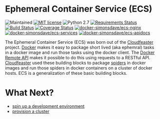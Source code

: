 # Ephemeral Container Service (ECS)
![Maintained](https://img.shields.io/maintenance/yes/2016.svg)
[![MIT license](http://img.shields.io/badge/license-MIT-brightgreen.svg)](http://opensource.org/licenses/MIT)
![Python 2.7](https://img.shields.io/badge/python-2.7-FFC100.svg?style=flat)
[![Requirements Status](https://requires.io/github/simonsdave/ecs/requirements.svg?branch=master)](https://requires.io/github/simonsdave/ecs/requirements/?branch=master)
[![Build Status](https://travis-ci.org/simonsdave/ecs.svg?branch=master)](https://travis-ci.org/simonsdave/ecs)
[![Coverage Status](https://coveralls.io/repos/github/simonsdave/ecs/badge.svg?branch=master)](https://coveralls.io/github/simonsdave/ecs?branch=master)
[![docker-simonsdave/ecs-nginx](https://img.shields.io/badge/docker-simonsdave%2Fecs%20nginx-blue.svg)](https://hub.docker.com/r/simonsdave/ecs-nginx/)
[![docker-simonsdave/ecs-services](https://img.shields.io/badge/docker-simonsdave%2Fecs%20services-blue.svg)](https://hub.docker.com/r/simonsdave/ecs-services/)
[![docker-simonsdave/ecs-apidocs](https://img.shields.io/badge/docker-simonsdave%2Fecs%20apidocs-blue.svg)](https://hub.docker.com/r/simonsdave/ecs-apidocs/)

The Ephemeral Container Service (ECS) was born out of
the [Cloudfeaster](https://github.com/simonsdave/cloudfeaster.git) project.
[Docker](https://www.docker.com/) makes it easy to package
short lived (aka ephemral) tasks in a docker image and run
those tasks using the docker client.
The [Docker Remote API](https://docs.docker.com/engine/reference/api/docker_remote_api/)
makes it possible to do this using requests to a RESTful API.
[Cloudfeaster](https://github.com/simonsdave/cloudfeaster.git) used
these building blocks to package [spiders](https://en.wikipedia.org/wiki/Web_crawler)
in docker images and run those spiders in docker containers on a cluster of docker hosts.
ECS is a generalization of these basic building blocks.

# What Next?

* [spin up a development environment](dev_env)
* [provision a cluster](docs/provisioning.md)
